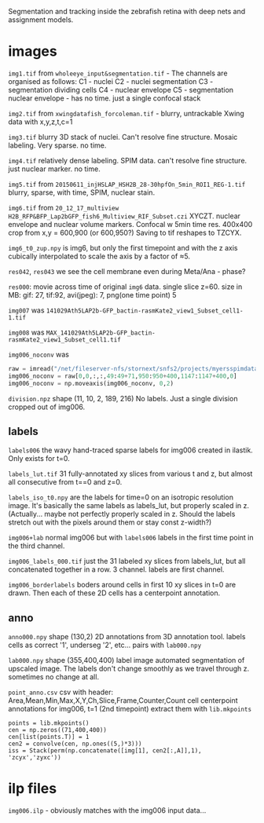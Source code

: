 Segmentation and tracking inside the zebrafish retina with deep nets and assignment models.

# images

`img1.tif` from  `wholeeye_input&segmentation.tif`
    - The channels are organised as follows:
    C1 - nuclei
    C2 - nuclei segmentation
    C3 - segmentation dividing cells
    C4 - nuclear envelope
    C5 - segmentation nuclear envelope 
    - has no time. just a single confocal stack

`img2.tif` from `xwingdatafish_forcoleman.tif`
    - blurry, untrackable Xwing data with x,y,z,t,c=1

`img3.tif`
    blurry 3D stack of nuclei. Can't resolve fine structure. Mosaic labeling. Very sparse. no time.

`img4.tif`
    relatively dense labeling. SPIM data. can't resolve fine structure. just nuclear marker. no time.

`img5.tif` from `20150611_injHSLAP_HSH2B_28-30hpfOn_5min_ROI1_REG-1.tif`
    blurry, sparse, with time, SPIM, nuclear stain.

`img6.tif` from
    `20_12_17_multiview H2B_RFP&BFP_Lap2bGFP_fish6_Multiview_RIF_Subset.czi`
    XYCZT. nuclear envelope and nuclear volume markers. Confocal w 5min time res. 400x400 crop from x,y = 600,900 (or 600,950?) Saving to tif reshapes to TZCYX.

`img6_t0_zup.npy` is img6, but only the first timepoint and with the z axis cubically interpolated to scale the axis by a factor of ≈5.

`res042`, `res043` we see the cell membrane even during Meta/Ana - phase?

`res000`: movie across time of original `img6` data. single slice z=60.
    size in MB: gif: 27, tif:92, avi(jpeg): 7, png(one time point) 5

`img007` was `141029Ath5LAP2b-GFP_bactin-rasmKate2_view1_Subset_cell1-1.tif`

`img008` was `MAX_141029Ath5LAP2b-GFP_bactin-rasmKate2_view1_Subset_cell1.tif`

`img006_noconv` was

```python
raw = imread("/net/fileserver-nfs/stornext/snfs2/projects/myersspimdata/Mauricio/for_coleman/ath5lap2b_zflinedata_training/20_12_17_multiview H2B_RFP&BFP_Lap2bGFP_fish6.czi")
img006_noconv = raw[0,0,:,:,49:49+71,950:950+400,1147:1147+400,0]
img006_noconv = np.moveaxis(img006_noconv, 0,2)
```

`division.npz`
shape (11, 10, 2, 189, 216)
No labels. Just a single division cropped out of img006.

## labels

`labels006` the wavy hand-traced sparse labels for img006 created in ilastik.
Only exists for t=0.

`labels_lut.tif` 31 fully-annotated xy slices from various t and z, but almost all consecutive from t==0 and z=0.

`labels_iso_t0.npy` are the labels for time=0 on an isotropic resolution image. It's basically the same labels as labels_lut, but properly scaled in z.
(Actually... maybe not perfectly properly scaled in z. Should the labels stretch out with the pixels around them or stay const z-width?)

`img006+lab` normal img006 but with `labels006` labels in the first time point 
in the third channel.

`img006_labels_000.tif` just the 31 labeled xy slices from labels_lut, but all concatenated together in a row. 3 channel. labels are first channel.

`img006_borderlabels` boders around cells in first 10 xy slices in t=0 are drawn. Then each of these 2D cells has a centerpoint annotation. 

## anno

`anno000.npy`
shape (130,2)
2D annotations from 3D annotation tool.
labels cells as correct '1', underseg '2', etc... pairs with `lab000.npy`

`lab000.npy`
shape (355,400,400)
label image
automated segmentation of upscaled image.
The labels don't change smoothly as we travel through z. sometimes no change at all.

`point_anno.csv`
csv with header: Area,Mean,Min,Max,X,Y,Ch,Slice,Frame,Counter,Count
cell centerpoint annotations for img006, t=1 (2nd timepoint)
extract them with `lib.mkpoints`
```
points = lib.mkpoints()
cen = np.zeros((71,400,400))
cen[list(points.T)] = 1
cen2 = convolve(cen, np.ones((5,)*3)))
iss = Stack(perm(np.concatenate([img[1], cen2[:,A]],1), 'zcyx','zyxc'))
```
 
# ilp files

`img006.ilp` - obviously matches with the img006 input data...

